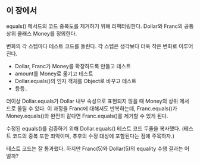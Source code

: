 ## 이 장에서
equals() 메서드의 코드 중복도를 제거하기 위해 리팩터링한다.
Dollar와 Franc의 공통 상위 클래스 Money를 정의한다.

변화의 각 스텝마다 테스트 코드를 돌린다. 각 스텝은 생각보다 더욱 작은 변화로 이루어진다. 

- Dollar, Franc가 Money를 확장하도록 만들고 테스트
- amount를 Money로 옮기고 테스트
- Dollar.equals()의 인자 객체를 Object로 바꾸고 테스트
- 등등..

더이상 Dollar.equals가 Dollar 내부 속성으로 표현되지 않을 때 Money의 상위 메서드로 올릴 수 있다.
이 과정을 Franc에 대해서도 반복하는데, Franc.equals()가 Money.equals()와 완전히 같다면 Franc.equals()를 제거할 수 있게 된다.

수정된 equals()를 검증하기 위해 Dollar.equals() 테스트 코드 두줄을 복사했다. (테스트 코드의 중복 또한 죄악이며, 추후의 수정 대상에 포함된다는 점에 주목하자.)

테스트 코드는 잘 통과했다. 하지만
Franc(5)와 Dollar(5)의 equality 수행 결과는 어떨까?

